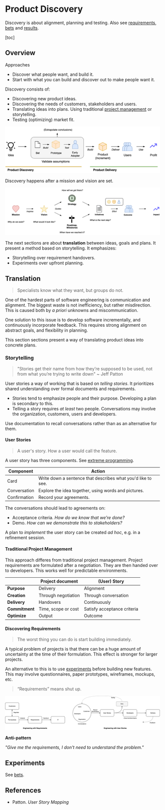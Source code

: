 # Product Discovery

Discovery is about alignment, planning and testing. Also see [requirements](project-requirements.md), [bets](bets.md) and [results](realization.md).

[toc]

## Overview

Approaches

- Discover what people want, and build it.
- Start with what you can build and discover out to make people want it.



Discovery consists of:

- Discovering new product ideas.
- Discovering the needs of customers, stakeholders and users.
- Translating ideas into plans. Using traditional [project management](https://en.wikipedia.org/wiki/Project_management) or storytelling.
- Testing (optimizing) market fit.



<img src="../img/prototype-to-release.png" alt="prototype-to-release" style="max-height:14em;" />

Discovery happens after a mission and vision are set.

![purpose-discovery](../img/purpose-discovery.png)



The next sections are about **translation** between ideas, goals and plans. It present a method based on storytelling. It emphasizes:

- Storytelling over requirement handovers.
- Experiments over upfront planning.



## Translation

>  Specialists know what they want, but groups do not.

One of the hardest parts of software engineering is communication and alignment. The biggest waste is not inefficiency, but rather misdirection. This is caused both by *a priori* unknowns and miscommunication.

One solution to this issue is to develop software incrementally, and continuously incorporate feedback. This requires strong alignment on abstract goals, and flexibility in planning.

This section sections present a way of translating product ideas into concrete plans.



### Storytelling

>  "Stories get their name from how they’re supposed to be used, not from what you’re trying to write down" ~ Jeff Patton

User stories a way of working that is based on *telling stories*. It prioritizes shared understanding over formal documents and requirements. 

- Stories tend to emphasize people and their purpose. Developing a plan is secondary to this.
- Telling a story requires *at least* two people. Conversations may involve the organization, customers, users and developers.

Use documentation to recall conversations rather than as an alternative for them.

#### User Stories

> A user's story. How a user would call the feature.

A user story has three components. See [extreme programming](https://en.wikipedia.org/wiki/Extreme_programming).

| Component    | Action                                                       |
| ------------ | ------------------------------------------------------------ |
| Card         | Write down a sentence that describes what you'd like to see. |
| Conversation | Explore the idea together, using words and pictures.         |
| Confirmation | Record your agreements.                                      |

The conversations should lead to agreements on:

- Acceptance criteria. *How do we know that we’re done?*
- Demo. *How can we demonstrate this to stakeholders?*

A plan to *implement* the user story can be created *ad hoc*, e.g. in a refinement session.



#### Traditional Project Management

This approach differes from traditional project management. Project requirements are formulated after a negotiation. They are then handed over to developers. This works well for predictable environments.

|                | Project document    | (User) Story                |
| -------------- | ------------------- | --------------------------- |
| **Purpose**    | Delivery            | Alignment                   |
| **Creation**   | Through negotiation | Through conversation        |
| **Delivery**   | Handovers           | Continuously                |
| **Commitment** | Time, scope or cost | Satisfy acceptance criteria |
| **Optimize**   | Output              | Outcome                     |



#### Discovering Requirements

> The worst thing you can do is start building immediately.

A typical problem of projects is that there can be a huge amount of uncertainty at the time of their formulation. This effect is stronger for larger projects.

An alternative to this is to use [experiments](bets.md) before building new features. This may involve questionnaires, paper prototypes, wireframes, mockups, etc.



> “Requirements” means shut up.

![user-story-requirements](../img/user-story-requirements.png)



**Anti-pattern**

*"Give me the requirements, I don't need to understand the problem."*



## Experiments

See [bets](bets.md).



## References

- Patton. *User Story Mapping*

